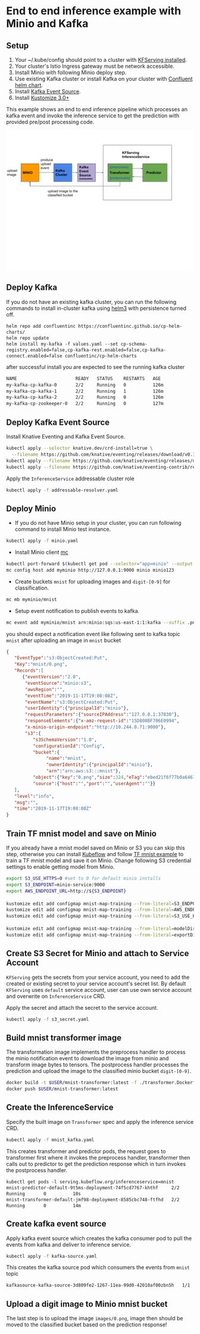 
# End to end inference example with Minio and Kafka
## Setup
1. Your ~/.kube/config should point to a cluster with [KFServing installed](https://github.com/kubeflow/kfserving/blob/master/docs/DEVELOPER_GUIDE.md#deploy-kfserving).
2. Your cluster's Istio Ingress gateway must be network accessible.
3. Install Minio with following Minio deploy step.
4. Use existing Kafka cluster or install Kafka on your cluster with [Confluent helm chart](https://www.confluent.io/blog/getting-started-apache-kafka-kubernetes/).
5. Install [Kafka Event Source](https://github.com/knative/eventing-contrib/tree/master/kafka/source).
6. Install [Kustomize 3.0+](https://github.com/kubernetes-sigs/kustomize/blob/master/docs/INSTALL.md)

This example shows an end to end inference pipeline which processes an kafka event and invoke the inference service to get the prediction with provided
pre/post processing code.

![diagram](images/diagram.png)

## Deploy Kafka
If you do not have an existing kafka cluster, you can run the following commands to install in-cluster kafka using [helm3](https://helm.sh)
with persistence turned off.

```
helm repo add confluentinc https://confluentinc.github.io/cp-helm-charts/
helm repo update
helm install my-kafka -f values.yaml --set cp-schema-registry.enabled=false,cp-kafka-rest.enabled=false,cp-kafka-connect.enabled=false confluentinc/cp-helm-charts
```

after successful install you are expected to see the running kafka cluster
```bash
NAME                      READY   STATUS    RESTARTS   AGE
my-kafka-cp-kafka-0       2/2     Running   0          126m
my-kafka-cp-kafka-1       2/2     Running   1          126m
my-kafka-cp-kafka-2       2/2     Running   0          126m
my-kafka-cp-zookeeper-0   2/2     Running   0          127m
```

## Deploy Kafka Event Source
Install Knative Eventing and Kafka Event Source.
```bash
kubectl apply --selector knative.dev/crd-install=true \
  --filename https://github.com/knative/eventing/releases/download/v0.10.0/release.yaml
kubectl apply --filename https://github.com/knative/eventing/releases/download/v0.10.0/release.yaml
kubectl apply --filename https://github.com/knative/eventing-contrib/releases/download/v0.10.2/release.yaml
```
Apply the `InferenceService` addressable cluster role
```bash
kubectl apply -f addressable-resolver.yaml
```
## Deploy Minio
- If you do not have Minio setup in your cluster, you can run following command to install Minio test instance.
```bash
kubectl apply -f minio.yaml
```

- Install Minio client [mc](https://docs.min.io/docs/minio-client-complete-guide)
```bash
kubectl port-forward $(kubectl get pod --selector="app=minio" --output jsonpath='{.items[0].metadata.name}') 9000:9000
mc config host add myminio http://127.0.0.1:9000 minio minio123
```
- Create buckets `mnist` for uploading images and `digit-[0-9]` for classification.
```bash
mc mb myminio/mnist
```

- Setup event notification to publish events to kafka.
```bash
mc event add myminio/mnist arn:minio:sqs:us-east-1:1:kafka --suffix .png
```

you should expect a notification event like following sent to kafka topic `mnist` after uploading an image in `mnist` bucket
```json
{
   "EventType":"s3:ObjectCreated:Put",
   "Key":"mnist/0.png",
   "Records":[
      {"eventVersion":"2.0",
       "eventSource":"minio:s3",
       "awsRegion":"",
       "eventTime":"2019-11-17T19:08:08Z",
       "eventName":"s3:ObjectCreated:Put",
       "userIdentity":{"principalId":"minio"},
       "requestParameters":{"sourceIPAddress":"127.0.0.1:37830"},
       "responseElements":{"x-amz-request-id":"15D808BF706E0994",
       "x-minio-origin-endpoint":"http://10.244.0.71:9000"},
       "s3":{
          "s3SchemaVersion":"1.0",
          "configurationId":"Config",
          "bucket":{
               "name":"mnist",
               "ownerIdentity":{"principalId":"minio"},
               "arn":"arn:aws:s3:::mnist"},
          "object":{"key":"0.png","size":324,"eTag":"ebed21f6f77b0a64673a3c96b0c623ba","contentType":"image/png","userMetadata":{"content-type":"image/png"},"versionId":"1","sequencer":"15D808BF706E0994"}},
          "source":{"host":"","port":"","userAgent":""}}
   ],
   "level":"info",
   "msg":"",
   "time":"2019-11-17T19:08:08Z"
}
```

## Train TF mnist model and save on Minio
If you already have a mnist model saved on Minio or S3 you can skip this step, otherwise you can install [Kubeflow](https://www.kubeflow.org/docs/started/getting-started/)
and follow [TF mnist example](https://github.com/kubeflow/examples/tree/master/mnist#using-s3) to train a TF mnist model and save it on Minio.
Change following S3 credential settings to enable getting model from Minio.
```bash
export S3_USE_HTTPS=0 #set to 0 for default minio installs
export S3_ENDPOINT=minio-service:9000
export AWS_ENDPOINT_URL=http://${S3_ENDPOINT}

kustomize edit add configmap mnist-map-training --from-literal=S3_ENDPOINT=${S3_ENDPOINT}
kustomize edit add configmap mnist-map-training --from-literal=AWS_ENDPOINT_URL=${AWS_ENDPOINT_URL}
kustomize edit add configmap mnist-map-training --from-literal=S3_USE_HTTPS=${S3_USE_HTTPS}

kustomize edit add configmap mnist-map-training --from-literal=modelDir=s3://mnist/model-v1
kustomize edit add configmap mnist-map-training --from-literal=exportDir=s3://mnist/model-v1/export
```

## Create S3 Secret for Minio and attach to Service Account
`KFServing` gets the secrets from your service account, you need to add the created or existing secret to your service account's secret list. 
By default `KFServing` uses `default` service account, user can use own service account and overwrite on `InferenceService` CRD.

Apply the secret and attach the secret to the service account.
```bash
kubectl apply -f s3_secret.yaml
```

## Build mnist transformer image
The transformation image implements the preprocess handler to process the minio notification event to download the image from minio
and transform image bytes to tensors. The postprocess handler processes the prediction and upload the image to the classified minio
bucket `digit-[0-9]`.
```bash
docker build -t $USER/mnist-transformer:latest -f ./transformer.Dockerfile . --rm
docker push $USER/mnist-transformer:latest
```

## Create the InferenceService
Specify the built image on `Transformer` spec and apply the inference service CRD.
```bash
kubectl apply -f mnist_kafka.yaml 
```

This creates transformer and predictor pods, the request goes to transformer first where it invokes the preprocess handler, transformer
then calls out to predictor to get the prediction response which in turn invokes the postprocess handler. 
```
kubectl get pods -l serving.kubeflow.org/inferenceservice=mnist
mnist-predictor-default-9t5ms-deployment-74f5cd7767-khthf     2/2     Running       0          10s
mnist-transformer-default-jmf98-deployment-8585cbc748-ftfhd   2/2     Running       0          14m
```

## Create kafka event source
Apply kafka event source which creates the kafka consumer pod to pull the events from kafka and deliver to inference service.
```bash
kubectl apply -f kafka-source.yaml
```

This creates the kafka source pod which consumers the events from `mnist` topic
```bash
kafkasource-kafka-source-3d809fe2-1267-11ea-99d0-42010af00zbn5h   1/1     Running   0          8h
```

## Upload a digit image to Minio mnist bucket
The last step is to upload the image `images/0.png`, image then should be moved to the classified bucket based on the prediction response!



